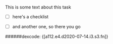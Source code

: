 
This is some text about this task

- [ ] here's a checklist
- [ ] and another one, so there you go


######dexcode: {[a112.e4.d2020-07-14.i3.s3.fn]}